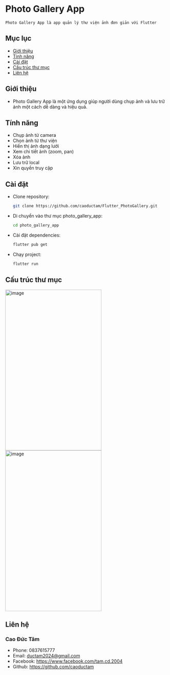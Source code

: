 # Photo Gallery App
    Photo Gallery App là app quản lý thư viện ảnh đơn giản với Flutter
## Mục lục
- [Giới thiệu](#giới-thiệu)
- [Tính năng](#tính-năng)
- [Cài đặt](#cài-đặt)
- [Cấu trúc thư mục](#cấu-trúc-thư-mục)
- [Liên hệ](#liên-hệ)
## Giới thiệu
- Photo Gallery App là một ứng dụng giúp người dùng chụp ảnh và lưu trữ ảnh một cách dễ dàng và hiệu quả.
## Tính năng
- Chụp ảnh từ camera
- Chọn ảnh từ thư viện
- Hiển thị ảnh dạng lưới
- Xem chi tiết ảnh (zoom, pan)
- Xóa ảnh
- Lưu trữ local
- Xin quyền truy cập
## Cài đặt
- Clone repository:
  ```bash
  git clone https://github.com/caoductam/Flutter_PhotoGallery.git
  ```

- Di chuyển vào thư mục photo_gallery_app:
  ```bash
  cd photo_gallery_app
  ```

- Cài đặt dependencies:
  ```bash
  flutter pub get
  ```

- Chạy project:
  ```bash
  flutter run
  ```
## Cấu trúc thư mục

<img width="300" height="500" alt="image" src="https://github.com/user-attachments/assets/1e0c3ff3-624b-480e-9395-2801d3505b6f" />        <img width="300" height="500" alt="image" src="https://github.com/user-attachments/assets/1b93c085-4673-428d-a736-f8a29f48440c" />


## Liên hệ
### Cao Đức Tâm
- Phone: 0837615777
- Email: ductam2024@gmail.com
- Facebook: https://www.facebook.com/tam.cd.2004
- Github: https://github.com/caoductam

